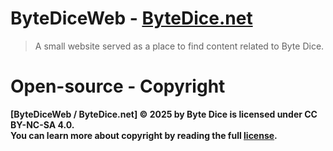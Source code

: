 # ByteDiceWeb - [ByteDice.net](https://bytedice.net)
> A small website served as a place to find content related to Byte Dice.

# Open-source - Copyright

**[ByteDiceWeb / ByteDice.net] © 2025 by Byte Dice is licensed under CC BY-NC-SA 4.0.**\
**You can learn more about copyright by reading the full [license](/LICENSE.txt).**

